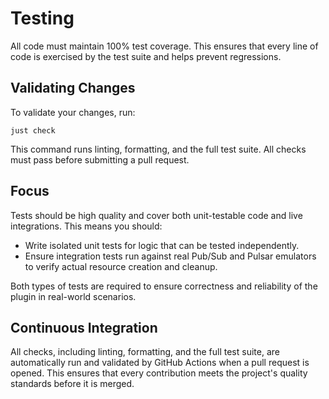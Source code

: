 # Testing

All code must maintain 100% test coverage. This ensures that every line of code is exercised by the test suite and helps prevent regressions.

## Validating Changes

To validate your changes, run:

```shell
just check
```

This command runs linting, formatting, and the full test suite. All checks must pass before submitting a pull request.

## Focus

Tests should be high quality and cover both unit-testable code and live integrations. This means you should:

- Write isolated unit tests for logic that can be tested independently.
- Ensure integration tests run against real Pub/Sub and Pulsar emulators to verify actual resource creation and cleanup.

Both types of tests are required to ensure correctness and reliability of the plugin in real-world scenarios.

## Continuous Integration

All checks, including linting, formatting, and the full test suite, are automatically run and validated by GitHub Actions when a pull request is opened. This ensures that every contribution meets the project's quality standards before it is merged.
